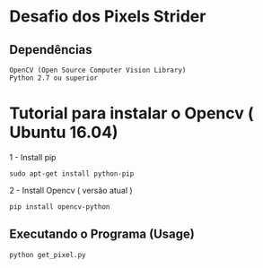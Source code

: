 # Desafio dos Pixels Strider

## Dependências
```
OpenCV (Open Source Computer Vision Library)
Python 2.7 ou superior
```

# Tutorial para instalar o Opencv ( Ubuntu 16.04)
1 - Install pip
```
sudo apt-get install python-pip
```
2 - Install Opencv ( versão atual )
```
pip install opencv-python
```



## Executando o Programa (Usage)

```
python get_pixel.py
```